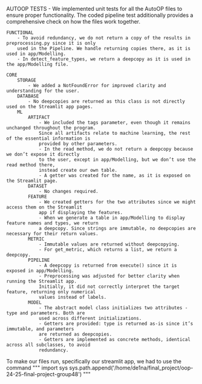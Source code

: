 AUTOOP
    TESTS
        - We implemented unit tests for all the AutoOP files to ensure proper functionality.
        The coded pipeline test additionally provides a comprehensive check on how the files work together.

    FUNCTIONAL
        - To avoid redundancy, we do not return a copy of the results in preprocessing.py since it is only
        used in the Pipeline. We handle returning copies there, as it is used in app/Modelling.
        - In detect_feature_types, we return a deepcopy as it is used in the app/Modelling file.

    CORE
        STORAGE
            - We added a NotFoundError for improved clarity and understanding for the user.
        DATABASE
            - No deepcopies are returned as this class is not directly used on the Streamlit app pages.
        ML
            ARTIFACT
                - We included the tags parameter, even though it remains unchanged throughout the program.
                Since all artifacts relate to machine learning, the rest of the essential information is
                provided by other parameters.
                - In the read method, we do not return a deepcopy because we don’t expose it directly
                to the user, except in app/Modelling, but we don’t use the read method there, 
                instead create our own table.
                - A getter was created for the name, as it is exposed on the Streamlit page.
            DATASET
                - No changes required.
            FEATURE
                - We created getters for the two attributes since we might access them on the Streamlit
                app if displaying the features.
                - When we generate a table in app/Modelling to display feature names and types, we return
                a deepcopy. Since strings are immutable, no deepcopies are necessary for their return values.
            METRIC
                - Immutable values are returned without deepcopying.
                - For get_metric, which returns a list, we return a deepcopy.
            PIPELINE
                - A deepcopy is returned from execute() since it is exposed in app/Modelling.
                - Preprocessing was adjusted for better clarity when running the Streamlit app.
                Initially, it did not correctly interpret the target feature, returning only numerical
                values instead of labels.
            MODEL
                - The abstract model class initializes two attributes - type and parameters. Both are
                used across different initializations.
                - Getters are provided: type is returned as-is since it’s immutable, and parameters
                are returned as deepcopies.
                - Getters are implemented as concrete methods, identical across all subclasses, to avoid
                redundancy.

To make our files run, specifically our streamlit app, we had to use the command 
"""
import sys
sys.path.append('/home/de1na/final_project/oop-24-25-final-project-group48')
"""